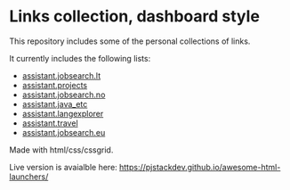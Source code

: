 # Links collection, dashboard style

This repository includes some of the personal collections of links.

It currently includes the following lists:

* [assistant.jobsearch.lt](./assistant.jobsearch.lt.html)
* [assistant.projects](./assistant.projects.html)
* [assistant.jobsearch.no](./assistant.jobsearch.no.html)
* [assistant.java_etc](./assistant.java_etc.html)
* [assistant.langexplorer](./assistant.langexplorer.html)
* [assistant.travel](./assistant.travel.html)
* [assistant.jobsearch.eu](./assistant.jobsearch.eu.html)

Made with html/css/cssgrid.

Live version is avaialble here: <https://pjstackdev.github.io/awesome-html-launchers/>
